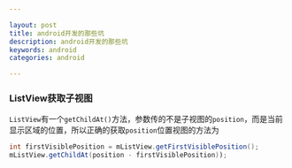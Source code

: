 ```yaml
---

layout: post
title: android开发的那些坑
description: android开发的那些坑
keywords: android
categories: android

---
```


### ListView获取子视图
`ListView`有一个`getChildAt()`方法，参数传的不是子视图的`position`，而是当前显示区域的位置，所以正确的获取`position`位置视图的方法为

```java
int firstVisiblePosition = mListView.getFirstVisiblePosition();
mListView.getChildAt(position - firstVisiblePosition));
```


